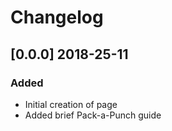 # Changelog

## [0.0.0] 2018-25-11
### Added
- Initial creation of page
- Added brief Pack-a-Punch guide